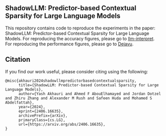 ## ShadowLLM: Predictor-based Contextual Sparsity for Large Language Models

This repository contains code to reproduce the experiments in the paper: ShadowLLM: Predictor-based Contextual Sparsity for Large Language Models. For reproducing the accuracy figures, please go to [llm-interpret](llm-interpret/README.md). For reproducing the performance figures, please go to [Dejavu](Dejavu/README.md).


## Citation

If you find our work useful, please consider citing using the following:
```
@misc{akhauri2024shadowllmpredictorbasedcontextualsparsity,
      title={ShadowLLM: Predictor-based Contextual Sparsity for Large Language Models}, 
      author={Yash Akhauri and Ahmed F AbouElhamayed and Jordan Dotzel and Zhiru Zhang and Alexander M Rush and Safeen Huda and Mohamed S Abdelfattah},
      year={2024},
      eprint={2406.16635},
      archivePrefix={arXiv},
      primaryClass={cs.LG},
      url={https://arxiv.org/abs/2406.16635}, 
}
```
